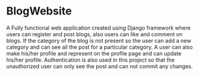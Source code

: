 # BlogWebsite
A Fully functional web application 
created using Django framework where users can register and post blogs, also users can 
like and comment on blogs.
If the category of the blog is not present so the user can add a new category and can see all the post for a particular category.
A user can also make his/her profile and represent on the profile page and can update his/her profile.
Authentication is also used in this project so that the unauthorized user can only see the post and can not commit any changes.
